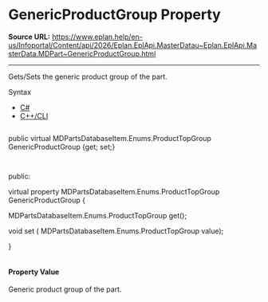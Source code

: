 # GenericProductGroup Property

**Source URL:** https://www.eplan.help/en-us/Infoportal/Content/api/2026/Eplan.EplApi.MasterDatau~Eplan.EplApi.MasterData.MDPart~GenericProductGroup.html

---

Gets/Sets the generic product group of the part.

Syntax

- [C#](#i-syntax-CS)
- [C++/CLI](#i-syntax-CPP2005)

```
```
public virtual MDPartsDatabaseItem.Enums.ProductTopGroup GenericProductGroup {get; set;}
```
```

```
```
public:

virtual property MDPartsDatabaseItem.Enums.ProductTopGroup GenericProductGroup {

   MDPartsDatabaseItem.Enums.ProductTopGroup get();

   void set (    MDPartsDatabaseItem.Enums.ProductTopGroup value);

}
```
```

#### Property Value

Generic product group of the part.
